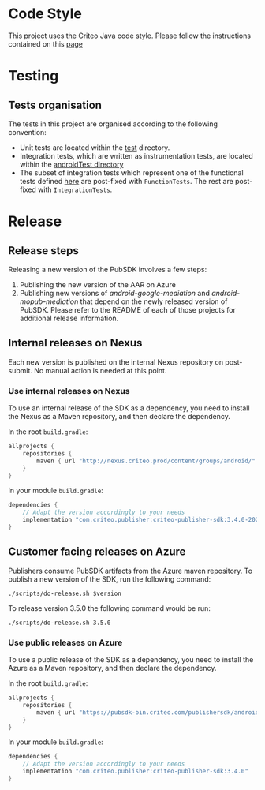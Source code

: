 # Code Style
This project uses the Criteo Java code style. Please follow the instructions contained on this [page](https://confluence.criteois.com/pages/viewpage.action?pageId=320439753)

# Testing
## Tests organisation

The tests in this project are organised according to the following convention:
- Unit tests are located within the [test](src/test/) directory.
- Integration tests, which are written as instrumentation tests, are located within the [androidTest directory](src/androidTest)
- The subset of integration tests which represent one of the functional tests defined [here](https://confluence.criteois.com/display/EE/Functional+Tests)
 are post-fixed with `FunctionTests`. The rest are post-fixed with `IntegrationTests`.

# Release
## Release steps
Releasing a new version of the PubSDK involves a few steps:

1. Publishing the new version of the AAR on Azure
2. Publishing new versions of _android-google-mediation_ and _android-mopub-mediation_ that depend
on the newly released version of PubSDK. Please refer to the README of each of those projects for
additional release information.

## Internal releases on Nexus
Each new version is published on the internal Nexus repository on post-submit. No manual action is needed
at this point.

### Use internal releases on Nexus

To use an internal release of the SDK as a dependency, you need to install the Nexus as a Maven
repository, and then declare the dependency.

In the root `build.gradle`:
```Groovy
allprojects {
    repositories {
        maven { url "http://nexus.criteo.prod/content/groups/android/" }
    }
}
```

In your module `build.gradle`:
```Groovy
dependencies {
    // Adapt the version accordingly to your needs
    implementation "com.criteo.publisher:criteo-publisher-sdk:3.4.0-20200317.1720"
}
```

## Customer facing releases on Azure
Publishers consume PubSDK artifacts from the Azure maven repository. To publish a new version of the SDK, run the following command:
```shell script
./scripts/do-release.sh $version
```

To release version 3.5.0 the following command would be run:
```shell script
./scripts/do-release.sh 3.5.0
```

### Use public releases on Azure

To use a public release of the SDK as a dependency, you need to install the Azure as a Maven
repository, and then declare the dependency.

In the root `build.gradle`:
```Groovy
allprojects {
    repositories {
        maven { url "https://pubsdk-bin.criteo.com/publishersdk/android" }
    }
}
```

In your module `build.gradle`:
```Groovy
dependencies {
    // Adapt the version accordingly to your needs
    implementation "com.criteo.publisher:criteo-publisher-sdk:3.4.0"
}
```
